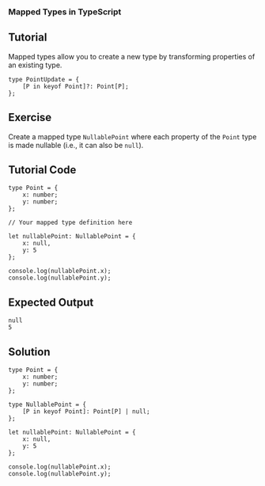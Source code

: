 ### Mapped Types in TypeScript

Tutorial
-------
Mapped types allow you to create a new type by transforming properties of an existing type.

    type PointUpdate = {
        [P in keyof Point]?: Point[P];
    };

Exercise
-------
Create a mapped type `NullablePoint` where each property of the `Point` type is made nullable (i.e., it can also be `null`).

Tutorial Code
-------
    type Point = {
        x: number;
        y: number;
    };

    // Your mapped type definition here

    let nullablePoint: NullablePoint = {
        x: null,
        y: 5
    };

    console.log(nullablePoint.x);
    console.log(nullablePoint.y);

Expected Output
-------
    null
    5

Solution
-------
    type Point = {
        x: number;
        y: number;
    };

    type NullablePoint = {
        [P in keyof Point]: Point[P] | null;
    };

    let nullablePoint: NullablePoint = {
        x: null,
        y: 5
    };

    console.log(nullablePoint.x);
    console.log(nullablePoint.y);
